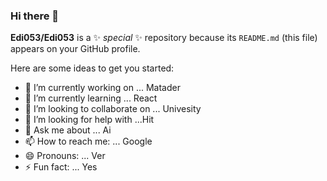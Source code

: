 ### Hi there 👋


**Edi053/Edi053** is a ✨ _special_ ✨ repository because its `README.md` (this file) appears on your GitHub profile.

Here are some ideas to get you started:

- 🔭 I’m currently working on ... Matader
- 🌱 I’m currently learning ... React
- 👯 I’m looking to collaborate on ... Univesity
- 🤔 I’m looking for help with ...Hit
- 💬 Ask me about ... Ai
- 📫 How to reach me: ... Google
- 😄 Pronouns: ... Ver 
- ⚡ Fun fact: ... Yes

